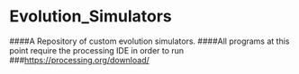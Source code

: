 # Evolution_Simulators
####A Repository of custom evolution simulators.
####All programs at this point require the processing IDE in order to run
###https://processing.org/download/
